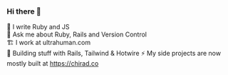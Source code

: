 ### Hi there 👋

<!--
**bijoysijo/bijoysijo** is a ✨ _special_ ✨ repository because its `README.md` (this file) appears on your GitHub profile.
-->

🌱   I write Ruby and JS\
💬   Ask me about Ruby, Rails and Version Control\
🏗️   I work at ultrahuman.com \
🍁   Building stuff with Rails, Tailwind & Hotwire
⚡    My side projects are now mostly built at https://chirad.co 
